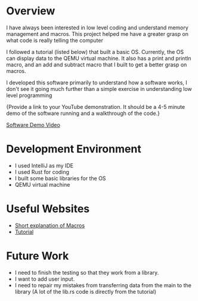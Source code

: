 # Overview


I have always been interested in low level coding and understand memory management and macros. This project helped me have a greater grasp on what code is really telling the computer

I followed a tutorial (listed below) that built a basic OS. Currently, the OS can display data to the QEMU virtual machine. It also has a print and println macro, and an add and subtract macro that I built to get a better grasp on macros.

I developed this software primarily to understand how a software works, I don't see it going much further than a simple exercise in understanding low level programming

{Provide a link to your YouTube demonstration.  It should be a 4-5 minute demo of the software running and a walkthrough of the code.}

[Software Demo Video](https://youtu.be/Yuo3CVx5xxk)

# Development Environment

* I used IntelliJ as my IDE
* I used Rust for coding
* I built some basic libraries for the OS
* QEMU virtual machine

# Useful Websites

* [Short explanation of Macros](https://blog.logrocket.com/macros-in-rust-a-tutorial-with-examples/#:~:text=Rust%20has%20two%20types%20of,that%20replaces%20the%20macro%20invocation )
* [Tutorial](https://os.phil-opp.com/)

# Future Work

* I need to finish the testing so that they work from a library.
* I want to add user input.
* I need to repair my mistakes from transferring data from the main to the library (A lot of the lib.rs code is directly from the tutorial)
